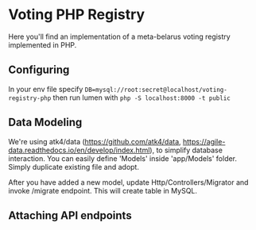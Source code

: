 # Voting PHP Registry

Here you'll find an implementation of a meta-belarus voting registry implemented in PHP.

## Configuring

In your env file specify `DB=mysql://root:secret@localhost/voting-registry-php` then run lumen
with `php -S localhost:8000 -t public`

## Data Modeling

We're using atk4/data (https://github.com/atk4/data, https://agile-data.readthedocs.io/en/develop/index.html),
to simplify database interaction. You can easily define 'Models' inside 'app/Models' folder. Simply duplicate
existing file and adopt.

After you have added a new model, update Http/Controllers/Migrator and invoke /migrate endpoint. This will
create table in MySQL.

## Attaching API endpoints


